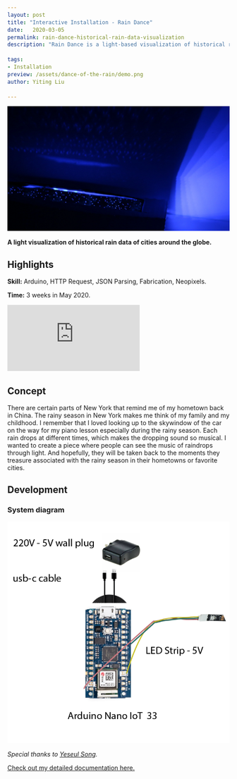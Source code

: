 ```yaml
---
layout: post
title: "Interactive Installation - Rain Dance"
date:   2020-03-05
permalink: rain-dance-historical-rain-data-visualization
description: "Rain Dance is a light-based visualization of historical rainfall data, representing rainfall patterns from cities around the world."

tags:
- Installation 
preview: /assets/dance-of-the-rain/demo.png
author: Yiting Liu 

---
```


![Rain Dance light art installation visualizing historical rain data of cities globally](assets/dance-of-the-rain/demo.png)

**A light visualization of historical rain data of cities around the globe.**

## Highlights

**Skill:** Arduino, HTTP Request, JSON Parsing, Fabrication, Neopixels.

**Time:** 3 weeks in May 2020.

<div class="iframe-container">
<iframe class="responsive-iframe" src="https://player.vimeo.com/video/416689757" frameborder="0" allow="autoplay; fullscreen" allowfullscreen></iframe>
</div>


<!-- ## Ideal Venue

My work will live in transportation stations such as train stations and airports. I want it to be experienced by many travellers. Through the rhythm of the light, controlled by the data precipitation and rain days, I want to create a sense of calmness in the busy spaces while allowing people to travel around different cities/countries through patterns of the rain in each place. -->

## Concept

There are certain parts of New York that remind me of my hometown back in China. The rainy season in New York makes me think of my family and my childhood. I remember that I loved looking up to the skywindow of the car on the way for my piano lesson especially during the rainy season. Each rain drops at different times, which makes the dropping sound so musical. I wanted to create a piece where people can see the music of raindrops through light. And hopefully, they will be taken back to the moments they treasure associated with the rainy season in their hometowns or favorite cities.

<!-- ### Ideal Installation

- Mount the piece onto the wall
- Place it in the center and secure it with screws
- Plug it in to the wall plug -->

## Development
<!-- 
### Sketch for Installation

![assets/dance-of-the-rain/installation-sketch.png](assets/dance-of-the-rain/installation-sketch.png) -->

### System diagram

![assets/dance-of-the-rain/systematic%20diargram%20-%20%20dance%20of%20the%20rain.png](assets/dance-of-the-rain/systematic%20diargram%20-%20%20dance%20of%20the%20rain.png)

*Special thanks to [Yeseul Song](https://yeseul.com/).*

[Check out my detailed documentation here.](https://yitingliu97.wordpress.com/2020/05/05/dance-of-the-rain/)